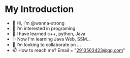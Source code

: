 # My Introduction
- 👋 Hi, I’m @wanna-strong
- 👀 I’m interested in programing
- 🌱 I have learned c++, python, Java
- ✨ Now I'm learning Java Web, SSM...
- 💞️ I’m looking to collaborate on ...
- 📫 How to reach me? Email = "2913563423@qq.com"

<!---
wanna-strong/wanna-strong is a ✨ special ✨ repository because its `README.md` (this file) appears on your GitHub profile.
You can click the Preview link to take a look at your changes.
--->
